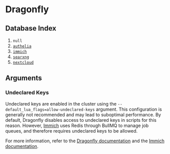 # Dragonfly

## Database Index

1. `null`
2. [`authelia`](../kubernetes/apps/security/authelia/)
3. [`immich`](../kubernetes/apps/self-hosted/immich/)
4. [`searxng`](../kubernetes/apps/self-hosted/searxng/)
5. [`nextcloud`](../kubernetes/apps/self-hosted/nextcloud/)

## Arguments

### Undeclared Keys

Undeclared keys are enabled in the cluster using the `--default_lua_flags=allow-undeclared-keys` argument. This configuration is generally not recommended and may lead to suboptimal performance. By default, Dragonfly disables access to undeclared keys in scripts for this reason. However, [Immich](../kubernetes/apps/self-hosted/immich/) uses Redis through BullMQ to manage job queues, and therefore requires undeclared keys to be allowed.

For more information, refer to the [Dragonfly documentation](https://www.dragonflydb.io/docs/integrations/bullmq#using-undeclared-keys-not-optimized) and the [Immich documentation](https://immich.app/docs/developer/architecture#redis).
